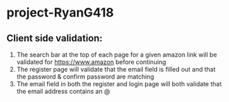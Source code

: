 # project-RyanG418

## Client side validation:
1. The search bar at the top of each page for a given amazon link will be validated for https://www.amazon before continuing
1. The register page will validate that the email field is filled out and that the password & confirm password are matching
1. The email field in both the register and login page will both validate that the email address contains an @
